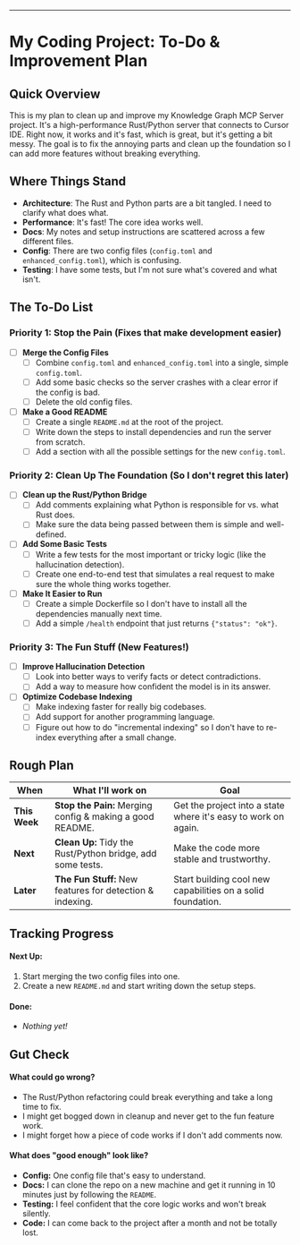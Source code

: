 ---

# My Coding Project: To-Do & Improvement Plan

## Quick Overview

This is my plan to clean up and improve my Knowledge Graph MCP Server project. It's a high-performance Rust/Python server that connects to Cursor IDE. Right now, it works and it's fast, which is great, but it's getting a bit messy. The goal is to fix the annoying parts and clean up the foundation so I can add more features without breaking everything.

## Where Things Stand

-   **Architecture**: The Rust and Python parts are a bit tangled. I need to clarify what does what.
-   **Performance**: It's fast! The core idea works well.
-   **Docs**: My notes and setup instructions are scattered across a few different files.
-   **Config**: There are two config files (`config.toml` and `enhanced_config.toml`), which is confusing.
-   **Testing**: I have some tests, but I'm not sure what's covered and what isn't.

## The To-Do List

### Priority 1: Stop the Pain (Fixes that make development easier)

-   [ ] **Merge the Config Files**
    -   [ ] Combine `config.toml` and `enhanced_config.toml` into a single, simple `config.toml`.
    -   [ ] Add some basic checks so the server crashes with a clear error if the config is bad.
    -   [ ] Delete the old config files.

-   [ ] **Make a Good README**
    -   [ ] Create a single `README.md` at the root of the project.
    -   [ ] Write down the steps to install dependencies and run the server from scratch.
    -   [ ] Add a section with all the possible settings for the new `config.toml`.

### Priority 2: Clean Up The Foundation (So I don't regret this later)

-   [ ] **Clean up the Rust/Python Bridge**
    -   [ ] Add comments explaining what Python is responsible for vs. what Rust does.
    -   [ ] Make sure the data being passed between them is simple and well-defined.

-   [ ] **Add Some Basic Tests**
    -   [ ] Write a few tests for the most important or tricky logic (like the hallucination detection).
    -   [ ] Create one end-to-end test that simulates a real request to make sure the whole thing works together.

-   [ ] **Make It Easier to Run**
    -   [ ] Create a simple Dockerfile so I don't have to install all the dependencies manually next time.
    -   [ ] Add a simple `/health` endpoint that just returns `{"status": "ok"}`.

### Priority 3: The Fun Stuff (New Features!)

-   [ ] **Improve Hallucination Detection**
    -   [ ] Look into better ways to verify facts or detect contradictions.
    -   [ ] Add a way to measure how confident the model is in its answer.

-   [ ] **Optimize Codebase Indexing**
    -   [ ] Make indexing faster for really big codebases.
    -   [ ] Add support for another programming language.
    -   [ ] Figure out how to do "incremental indexing" so I don't have to re-index everything after a small change.

## Rough Plan

| When         | What I'll work on                                       | Goal                                                          |
|--------------|---------------------------------------------------------|---------------------------------------------------------------|
| **This Week**  | **Stop the Pain:** Merging config & making a good README. | Get the project into a state where it's easy to work on again.  |
| **Next**       | **Clean Up:** Tidy the Rust/Python bridge, add some tests. | Make the code more stable and trustworthy.                     |
| **Later**      | **The Fun Stuff:** New features for detection & indexing. | Start building cool new capabilities on a solid foundation.   |

## Tracking Progress

#### Next Up:
1.  Start merging the two config files into one.
2.  Create a new `README.md` and start writing down the setup steps.

#### Done:
-   *Nothing yet!*

## Gut Check

#### What could go wrong?
-   The Rust/Python refactoring could break everything and take a long time to fix.
-   I might get bogged down in cleanup and never get to the fun feature work.
-   I might forget how a piece of code works if I don't add comments now.

#### What does "good enough" look like?
-   **Config:** One config file that's easy to understand.
-   **Docs:** I can clone the repo on a new machine and get it running in 10 minutes just by following the `README`.
-   **Testing:** I feel confident that the core logic works and won't break silently.
-   **Code:** I can come back to the project after a month and not be totally lost.